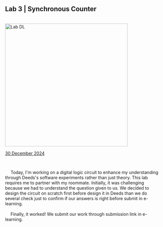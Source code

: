 <html>
  <body>
    <!--Contents-->
                            <h2 id="Title">Lab 3 | Synchronous Counter</h2><br>
                              <img src="LAB_3/3.jpg" width="400px" alt="Lab DL"> <br>
                                <p><u>30 December 2024</u><br>
                                    <div>
                                        <br><p> &emsp; Today, I'm working on a digital logic circuit to enhance my understanding through Deeds's software
                                          experiments rather than just theory. This lab requires me to partner with my roommate. Initially,
                                          it was challenging because we had to understand the question given to us. We decided to design the circuit on scratch first before design it in Deeds than we do several check just to confirm if our answers is right before submit in e-learning. <br><br>
                                          &emsp; Finally, it worked! We submit our work through submission link in e-learning.
  </body>
</html>
